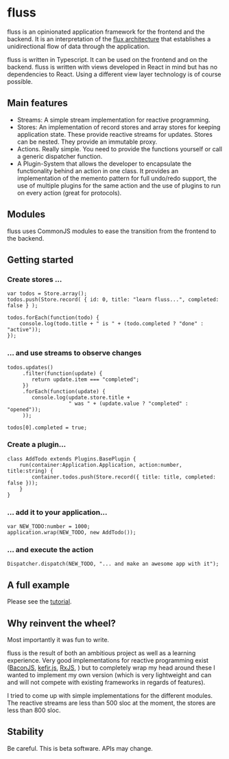 fluss
=====

fluss is an opinionated application framework for the frontend and the backend. It is an interpretation of the
[flux architecture](http://facebook.github.io/flux/) that establishes a unidirectional flow of data through the application.

fluss is written in Typescript. It can be used on the frontend and on the backend. fluss is written with views developed
in React in mind but has no dependencies to React. Using a different view layer technology is of course possible.

## Main features

* Streams: A simple stream implementation for reactive programming.
* Stores: An implementation of record stores and array stores for keeping application state.
  These provide reactive streams for updates. Stores can be nested. They provide an
  immutable proxy.
* Actions. Really simple. You need to provide the functions yourself or call a generic dispatcher function.
* A Plugin-System that allows the developer to encapsulate the functionality behind an action in one class. It provides an
  implementation of the memento pattern for full undo/redo support, the use of multiple plugins for the same action and
  the use of plugins to run on every action (great for protocols).

## Modules

fluss uses CommonJS modules to ease the transition from the frontend to the backend.

## Getting started

### Create stores ...

    var todos = Store.array();
    todos.push(Store.record( { id: 0, title: "learn fluss...", completed: false } );

    todos.forEach(function(todo) {
        console.log(todo.title + " is " + (todo.completed ? "done" : "active"));
    });

### ... and use streams to observe changes

    todos.updates()
         .filter(function(update) {
            return update.item === "completed";
         })
         .forEach(function(update) {
            console.log(update.store.title +
                        " was " + (update.value ? "completed" : "opened"));
         ));

    todos[0].completed = true;

### Create a plugin...

    class AddTodo extends Plugins.BasePlugin {
        run(container:Application.Application, action:number, title:string) {
            container.todos.push(Store.record({ title: title, completed: false }));
        }
    }

### ... add it to your application...

    var NEW_TODO:number = 1000;
    application.wrap(NEW_TODO, new AddTodo());

### ... and execute the action

    Dispatcher.dispatch(NEW_TODO, "... and make an awesome app with it");



## A full example

Please see the [tutorial](examples/tutorial.md).

## Why reinvent the wheel?

Most importantly it was fun to write.

fluss is the result of both an ambitious project as well as a learning experience. Very good implementations for reactive
programming exist ([BaconJS](https://baconjs.github.io/), [kefir.js](http://pozadi.github.io/kefir/), [RxJS](https://github.com/Reactive-Extensions/RxJS), )
but to completely wrap my head around these I wanted to implement my own version (which is very lightweight
and can and will not compete with existing frameworks in regards of features).

I tried to come up with simple implementations for the different modules. The reactive streams are less than 500 sloc
at the moment, the stores are less than 800 sloc.


## Stability

Be careful. This is beta software. APIs may change.




